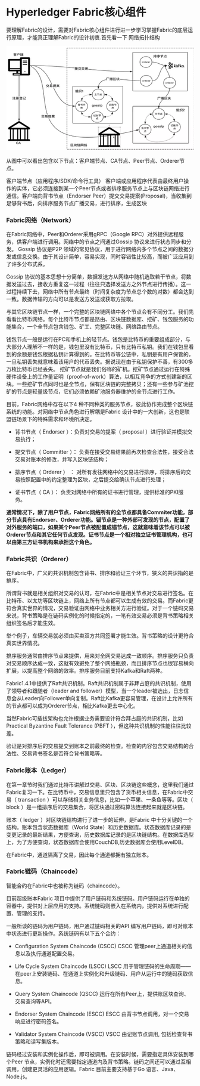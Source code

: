 Hyperledger Fabric核心组件
==========================

要理解Fabric的设计，需要对Fabric核心组件进行进一步学习掌握Fabric的底层运行原理，才能真正理解Fabric的设计初衷.首先看一下
网络拓扑结构


<div align=center>


![fabric-samples](../images/13194828-09bace88bad9229e.webp)
</div>


从图中可以看出包含以下节点：客户端节点、CA节点、Peer节点、Orderer节点。

客户端节点（应用程序/SDK/命令行工具）
客户端或应用程序代表由最终用户操作的实体，它必须连接到某一个Peer节点或者排序服务节点上与区块链网络进行通信。客户端向背书节点（Endorser Peer）提交交易提案(Proposal)，当收集到足够背书后，向排序服务节点广播交易，进行排序，生成区块



### Fabric网络（Network）
在Fabric网络中，Peer和Orderer采用gRPC（Google RPC）对外提供远程服务，供客户端进行调用。网络中的节点之间通过Gossip 协议来进行状态同步和分发。 Gossip 协议是P2P 领域的常见协议，用于进行网络内多个节点之间的数据分发或信息交换。由于其设计简单，容易实现，同时容错性比较高，而被广泛应用到了许多分布式系。

Gossip 协议的基本思想十分简单，数据发送方从网络中随机选取若干节点，将数据发送过去，接收方重复这一过程（往往只选择发送方之外节点进行传播）。这一过程持续下去，网络中所有节点最终（时间复杂度为节点总个数的对数）都会达到一致。数据传输的方向可以是发送方发送或获取方拉取。

与其它区块链节点一样，一个完整的区块链网络中各个节点会有不同分工。我们先看看比特币网络。每个比特币节点都是路由、区块链数据库、挖矿、钱包服务的功能集合，一个全节点包含钱包、矿工、完整区块链、网络路由节点。


钱包节点一般是运行在PC和手机上的轻节点。钱包是比特币的重要组成部分，与大部分人理解不一样的是，钱包里没有比特币，只有比特币私钥。我们在钱包里看到的余额是钱包根据私钥计算得到的。在比特币等公链中，私钥是有用户保管的，一旦私钥丢失就意味着该用户的代币丢失。据说现在由于私钥保护不善，有300多万枚比特币已经丢失。
挖矿节点就是我们俗称的矿机。挖矿节点通过运行在特殊硬件设备上的工作量证明（proof-of-work）算法，以相互竞争的方式创建新的区块。一些挖矿节点同时也是全节点，保有区块链的完整拷贝；还有一些参与矿池挖矿的节点是轻量级节点，它们必须依赖矿池服务器维护的全节点进行工作。

目前，Fabric网络中存在以下4 种不同种类的服务节点，彼此协作完成整个区块链系统的功能。对网络中节点角色进行解耦是Fabric 设计中的一大创新，这也是联盟链场景下的特殊需求和环境所决定。

- 背书节点（ Endorser ）：负责对交易的提案（ proposal ）进行验证并模拟交易执行；

- 提交节点（ Committer ）： 负责在接受交易结果前再次检查合法性，接受合法交易对账本的修改，并写入区块链结构；

- 排序节点（ Orderer ） ： 对所有发往网络中的交易进行排序，将排序后的交易按照配置中的约定整理为区块，之后提交给确认节点进行处理；

- 证书节点（ CA ）： 负责对网络中所有的证书进行管理，提供标准的PKI服务。

**通常情况下，除了用户节点，Fabric网络所有的全节点都具备Commiter功能，部分节点具有Endorser、Orderer功能。锚节点是一种外部可发现的节点，配置了对外服务的端口，如果某个Peer节点被配置成锚节点，这就意味着该节点可以被Orderer节点和其它任何节点发现。证书节点是一个相对独立证书管理机构，也可以由第三方证书机构来承担这个角色。**

### Fabric共识（Orderer）


在Fabric中，广义的共识机制包含背书、排序和验证三个环节，狭义的共识指的是排序。

所谓背书就是相关组织对交易的认可，在Fabric中是相关节点对交易进行签名。在比特币、以太坊等区块链上，网络上所有节点都可以生成有效的交易。而Fabric更符合真实世界的情况，交易验证由网络中业务相关方进行验证。对于一个链码交易来说，背书策略是在链码实例化的时候指定的，一笔有效交易必须是背书策略相关组织签名后才能生效。

举个例子，车辆交易就必须由买卖双方共同签署才能生效。背书策略的设计更符合真实世界情况。

排序服务通常由排序节点来提供，用来对全网交易达成一致顺序。排序服务只负责对交易顺序达成一致，这就有效避免了整个网络瓶颈，而且排序节点也很容易横向扩展，以提高整个网络的效率。排序服务目前支持Kafka和Raft两种。

Fabric1.4.1中提供了Raft共识机制。Raft共识机制属于非拜占庭的共识机制，使用了领导者和跟随者（leader and follower）模型，当一个leader被选出，日志信息会从Leader向Follower单向复制。Raft比Kafka更容易管理，在设计上允许所有的节点都可以成为Orderer节点，相比Kafka更去中心化。

当然Fabric可插拔架构也允许根据业务需要设计符合拜占庭的共识机制，比如Practical Byzantine Fault Tolerance (PBFT ），但这种共识机制的性能往往比较差。

验证是对排序后的交易提交到账本之前最终的检查。检查的内容包含交易结构的合法性、交易背书签名是否符合背书策略等。

### Fabric账本（Ledger）
在第一章节时我们通过比特币讲解过交易、区块、区块链这些概念，这里我们通过Fabric复习一下。在比特币中，交易信息里只包含了货币相关信息，在Fabric中交易（ transaction ）可以存储相关业务信息，比如一个苹果、一条鱼等等。区块（ block ）是一组排序后的交易集合，将区块通过密码算法连接起来就是区块链。

账本（ ledger ）对区块链结构进行了进一步的延伸，是Fabric 中十分关键的一个结构。账本包含状态数据库（World State）和历史数据库。状态数据库记录的是变更记录的最新结果，方便查询，历史数据库记录的是区块链结构。在数据库选型上，为了方便查询，状态数据库会使用CouchDB,历史数据库会使用LevelDB。

在Fabric中，通道隔离了交易，因此每个通道都拥有独立账本。

### Fabric链码（Chaincode）
智能合约在Fabric中也被称为链码（chaincode）。

目前超级账本Fabric 项目中提供了用户链码和系统链码。用户链码运行在单独的容器中，提供对上层应用的支持。系统链码则嵌入在系统内，提供对系统进行配置、管理的支持。

一般所谈的链码为用户链码，用户通过链码相关的API 编写用户链码，即可对账本中状态进行更新操作。系统链码有以下五个合约：

- Configuration System Chaincode (CSCC) CSCC 管理peer上通道相关的信息以及执行通道配置交易。

- Life Cycle System Chaincode (LSCC) LSCC 用于管理链码的生命周期——在peer上安装链码、在通道上实例化和升级链码、用户从运行中的链码获取信息。

- Query System Chaincode (QSCC) 运行在所有Peer上，提供账区块查询、交易查询等API。

- Endorser System Chaincode (ESCC) ESCC 由背书节点调用，对一个交易响应进行密码签名。

- Validator System Chaincode (VSCC) VSCC 由记账节点调用, 包括检查背书策略和读写集版本。

链码经过安装和实例化操作后，即可被调用。在安装时候，需要指定具体安装到哪个Peer 节点，实例化时还需要指定通道内及背书策略。链码之间还可以通过互相调用，创建更灵活的应用逻辑。Fabric 目前主要支持基于Go 语言、Java、Node.js。
